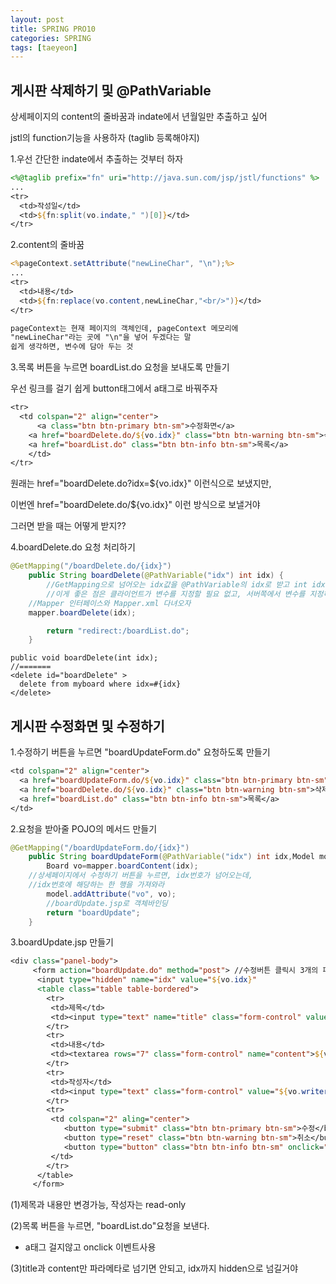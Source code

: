 ```yaml
---
layout: post
title: SPRING PRO10
categories: SPRING
tags: [taeyeon]
---
```


##   게시판 삭제하기 및 @PathVariable

상세페이지의 content의 줄바꿈과 indate에서 년월일만 추출하고 싶어

jstl의 function기능을 사용하자 (taglib 등록해야지)

1.우선 간단한 indate에서 추출하는 것부터 하자

```1=boardContent.jsp
<%@taglib prefix="fn" uri="http://java.sun.com/jsp/jstl/functions" %>
...
<tr>
  <td>작성일</td>
  <td>${fn:split(vo.indate," ")[0]}</td>
</tr>
```

2.content의 줄바꿈
```2=boardContent.jsp
<%pageContext.setAttribute("newLineChar", "\n");%>
...
<tr>
  <td>내용</td>
  <td>${fn:replace(vo.content,newLineChar,"<br/>")}</td>
</tr>

pageContext는 현재 페이지의 객체인데, pageContext 메모리에
"newLineChar"라는 곳에 "\n"을 넣어 두겠다는 말
쉽게 생각하면, 변수에 담아 두는 것
```

3.목록 버튼을 누르면 boardList.do 요청을 보내도록 만들기

우선 링크를 걸기 쉽게 button태그에서 a태그로 바꿔주자
```3=boardContent.jsp
<tr>
  <td colspan="2" align="center">
	  <a class="btn btn-primary btn-sm">수정화면</a>
  	<a href="boardDelete.do/${vo.idx}" class="btn btn-warning btn-sm">삭제</a>
  	<a href="boardList.do" class="btn btn-info btn-sm">목록</a>
	</td>
</tr>
```
원래는 href="boardDelete.do?idx=${vo.idx}" 이런식으로 보냈지만,

이번엔 href="boardDelete.do/${vo.idx}" 이런 방식으로 보낼거야 

그러면 받을 때는 어떻게 받지??

4.boardDelete.do 요청 처리하기

```4=BoardController.java
@GetMapping("/boardDelete.do/{idx}")
	public String boardDelete(@PathVariable("idx") int idx) {
		//GetMapping으로 넘어오는 idx값을 @PathVariable의 idx로 받고 int idx에 저장 
		//이게 좋은 점은 클라이언트가 변수를 지정할 필요 없고, 서버쪽에서 변수를 지정하면 되니까 편함
    //Mapper 인터페이스와 Mapper.xml 다녀오자
    mapper.boardDelete(idx);

		return "redirect:/boardList.do"; 
	}
```

```5=BoardMapper.java&xml
public void boardDelete(int idx);
//=======
<delete id="boardDelete" >
  delete from myboard where idx=#{idx}
</delete>
```

## 게시판 수정화면 및 수정하기

1.수정하기 버튼을 누르면 "boardUpdateForm.do" 요청하도록 만들기

```1=boardContent.jsp
<td colspan="2" align="center">
  <a href="boardUpdateForm.do/${vo.idx}" class="btn btn-primary btn-sm">수정화면</a>
  <a href="boardDelete.do/${vo.idx}" class="btn btn-warning btn-sm">삭제</a>
  <a href="boardList.do" class="btn btn-info btn-sm">목록</a>
</td>
```

2.요청을 받아줄 POJO의 메서드 만들기

```2=BoardController.java
@GetMapping("/boardUpdateForm.do/{idx}")
	public String boardUpdateForm(@PathVariable("idx") int idx,Model model) {
		Board vo=mapper.boardContent(idx);
    //상세페이지에서 수정하기 버튼을 누르면, idx번호가 넘어오는데,
    //idx번호에 해당하는 한 행을 가져와라
		model.addAttribute("vo", vo);
		//boardUpdate.jsp로 객체바인딩
		return "boardUpdate";
	}
```

3.boardUpdate.jsp 만들기

```3=boardUpdate.jsp
<div class="panel-body">
     <form action="boardUpdate.do" method="post"> //수정버튼 클릭시 3개의 파라메타를 넘김
      <input type="hidden" name="idx" value="${vo.idx}" 
      <table class="table table-bordered">
      	<tr>
      	 <td>제목</td>
      	 <td><input type="text" name="title" class="form-control" value="${vo.title}"/></td>
      	</tr>
      	<tr>
      	 <td>내용</td>
      	 <td><textarea rows="7" class="form-control" name="content">${vo.content}</textarea></td>
      	</tr>
      	<tr>
      	 <td>작성자</td>
      	 <td><input type="text" class="form-control" value="${vo.writer}" readonly="readonly"/></td>
      	</tr>
      	<tr>
      	 <td colspan="2" aling="center">
      	  	<button type="submit" class="btn btn-primary btn-sm">수정</button>
      	  	<button type="reset" class="btn btn-warning btn-sm">취소</button>
      	  	<button type="button" class="btn btn-info btn-sm" onclick="location.href='boardList.do'">목록</button>
      	 </td>
      	</tr>
      </table>
     </form>
```

(1)제목과 내용만 변경가능, 작성자는 read-only

(2)목록 버튼을 누르면, "boardList.do"요청을 보낸다.

- a태그 걸지않고 onclick 이벤트사용

(3)title과 content만 파라메타로 넘기면 안되고, idx까지 hidden으로 넘길거야



